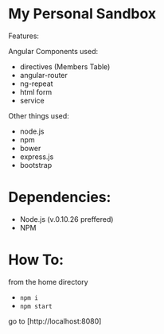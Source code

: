 # My Personal Sandbox

Features:

Angular Components used:
- directives (Members Table)
- angular-router
- ng-repeat
- html form
- service

Other things used:
- node.js
- npm
- bower
- express.js
- bootstrap

# Dependencies:

- Node.js (v.0.10.26 preffered)
- NPM


# How To:

from the home directory

- `npm i`
- `npm start`

go to [http://localhost:8080]
